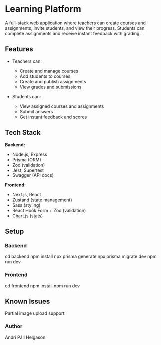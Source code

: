# Learning Platform

A full-stack web application where teachers can create courses and assignments, invite students, and view their progress. Students can complete assignments and receive instant feedback with grading.

## Features

- Teachers can:
  - Create and manage courses
  - Add students to courses
  - Create and publish assignments
  - View grades and submissions

- Students can:
  - View assigned courses and assignments
  - Submit answers
  - Get instant feedback and scores

## Tech Stack

**Backend:**
- Node.js, Express
- Prisma (ORM)
- Zod (validation)
- Jest, Supertest
- Swagger (API docs)

**Frontend:**
- Next.js, React
- Zustand (state management)
- Sass (styling)
- React Hook Form + Zod (validation)
- Chart.js (stats)

## Setup

### Backend

cd backend
npm install
npx prisma generate
npx prisma migrate dev
npm run dev


### Frontend

cd frontend
npm install
npm run dev

## Known Issues
Partial image upload support

### Author
Andri Páll Helgason
